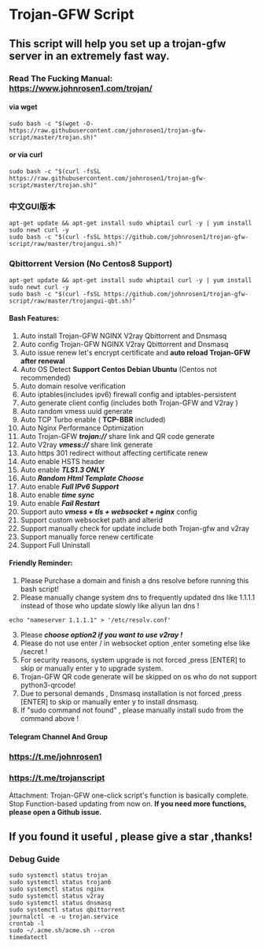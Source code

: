 # Trojan-GFW Script
## This script will help you set up a trojan-gfw server in an extremely fast way.
### Read The Fucking Manual: https://www.johnrosen1.com/trojan/ 

#### via wget
```
sudo bash -c "$(wget -O- https://raw.githubusercontent.com/johnrosen1/trojan-gfw-script/master/trojan.sh)"
```
#### or via curl
```
sudo bash -c "$(curl -fsSL https://raw.githubusercontent.com/johnrosen1/trojan-gfw-script/master/trojan.sh)"
```

### 中文GUI版本
```
apt-get update && apt-get install sudo whiptail curl -y | yum install sudo newt curl -y
sudo bash -c "$(curl -fsSL https://github.com/johnrosen1/trojan-gfw-script/raw/master/trojangui.sh)"
```
### Qbittorrent Version (No Centos8 Support)
```
apt-get update && apt-get install sudo whiptail curl -y | yum install sudo newt curl -y
sudo bash -c "$(curl -fsSL https://github.com/johnrosen1/trojan-gfw-script/raw/master/trojangui-qbt.sh)"
```
#### Bash Features:

1. Auto install Trojan-GFW NGINX V2ray Qbittorrent and Dnsmasq
2. Auto config Trojan-GFW NGINX V2ray Qbittorrent and Dnsmasq
3. Auto issue renew let's encrypt certificate and **auto reload Trojan-GFW after renewal**
4. Auto OS Detect **Support Centos Debian Ubuntu** (Centos not recommended)
5. Auto domain resolve verification
6. Auto iptables(includes ipv6) firewall config and iptables-persistent
7. Auto generate client config (includes both Trojan-GFW and V2ray )
8. Auto random vmess uuid generate
9. Auto TCP Turbo enable ( **TCP-BBR** included)
10. Auto Nginx Performance Optimization
11. Auto Trojan-GFW ***trojan://*** share link and QR code generate
12. Auto V2ray ***vmess://*** share link generate
13. Auto https 301 redirect without affecting certificate renew
14. Auto enable HSTS header
15. Auto enable ***TLS1.3 ONLY***
16. Auto ***Random Html Template Choose***
17. Auto enable ***Full IPv6 Support***
18. Auto enable ***time sync***
19. Auto enable ***Fail Restart*** 
19. Support auto ***vmess + tls + websocket + nginx*** config
20. Support custom websocket path and alterid
21. Support manually check for update include both Trojan-gfw and v2ray
22. Support manually force renew certificate
23. Support Full Uninstall

#### Friendly Reminder:
1. Please Purchase a domain and finish a dns resolve before running this bash script!
2. Please manually change system dns to frequently updated dns like 1.1.1.1 instead of those who update slowly like aliyun lan dns !
```
echo "nameserver 1.1.1.1" > '/etc/resolv.conf'
```
3. Please ***choose option2 if you want to use v2ray !***
5. Please do not use enter / in websocket option ,enter someting else like /secret !
6. For security reasons, system upgrade is not forced ,press [ENTER] to skip or manually enter y to upgrade system.
7. Trojan-GFW QR code generate will be skipped on os who do not support python3-qrcode!
8. Due to personal demands , Dnsmasq installation is not forced ,press [ENTER] to skip or manually enter y to install dnsmasq.
9. If "sudo command not found" , please manually install sudo from the command above !

#### Telegram Channel And Group

### https://t.me/johnrosen1

### https://t.me/trojanscript

Attachment: Trojan-GFW one-click script's function is basically complete. Stop Function-based updating from now on. **If you need more functions, please open a Github issue.**

## If you found it useful , please give a star ,thanks!

### Debug Guide

```
sudo systemctl status trojan
sudo systemctl status trojan6
sudo systemctl status nginx
sudo systemctl status v2ray
sudo systemctl status dnsmasq
sudo systemctl status qbittorrent
journalctl -e -u trojan.service
crontab -l
sudo ~/.acme.sh/acme.sh --cron
timedatectl
```




